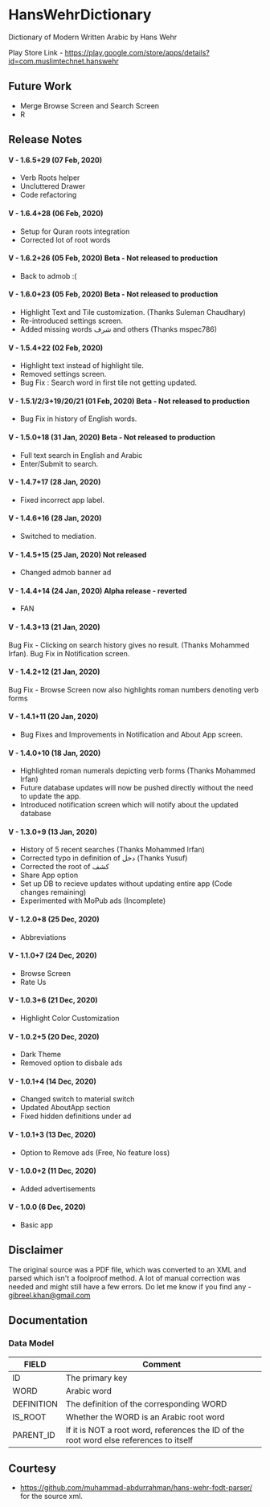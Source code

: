 # HansWehrDictionary

Dictionary of Modern Written Arabic by Hans Wehr

Play Store Link - https://play.google.com/store/apps/details?id=com.muslimtechnet.hanswehr

## Future Work
- Merge Browse Screen and Search Screen
- R

## Release Notes

#### V - 1.6.5+29 (07 Feb, 2020) 
- Verb Roots helper
- Uncluttered Drawer
- Code refactoring

#### V - 1.6.4+28 (06 Feb, 2020) 
- Setup for Quran roots integration
- Corrected lot of root words

#### V - 1.6.2+26 (05 Feb, 2020) Beta - Not released to production
- Back to admob :(

#### V - 1.6.0+23 (05 Feb, 2020) Beta - Not released to production
- Highlight Text and Tile customization. (Thanks Suleman Chaudhary)
- Re-introduced settings screen.
- Added missing words شرف and others (Thanks mspec786)

#### V - 1.5.4+22 (02 Feb, 2020)
- Highlight text instead of highlight tile.
- Removed settings screen.
- Bug Fix : Search word in first tile not getting updated.

#### V - 1.5.1/2/3+19/20/21 (01 Feb, 2020) Beta - Not released to production
- Bug Fix in history of English words.

#### V - 1.5.0+18 (31 Jan, 2020) Beta - Not released to production
- Full text search in English and Arabic
- Enter/Submit to search.

#### V - 1.4.7+17 (28 Jan, 2020)
- Fixed incorrect app label.

#### V - 1.4.6+16 (28 Jan, 2020)
- Switched to mediation.

#### V - 1.4.5+15 (25 Jan, 2020) Not released
- Changed admob banner ad

#### V - 1.4.4+14 (24 Jan, 2020) Alpha release - reverted
- FAN

#### V - 1.4.3+13 (21 Jan, 2020)
Bug Fix - Clicking on search history gives no result. (Thanks Mohammed Irfan).
Bug Fix in Notification screen. 

#### V - 1.4.2+12 (21 Jan, 2020)
Bug Fix - Browse Screen now also highlights roman numbers denoting verb forms

#### V - 1.4.1+11 (20 Jan, 2020)
- Bug Fixes and Improvements in Notification and About App screen.

#### V - 1.4.0+10 (18 Jan, 2020)
- Highlighted roman numerals depicting verb forms (Thanks Mohammed Irfan)
- Future database updates will now be pushed directly without the need to update the app.
- Introduced notification screen which will notify about the updated database

#### V - 1.3.0+9 (13 Jan, 2020)
- History of 5 recent searches (Thanks Mohammed Irfan)
- Corrected typo in definition of دخل (Thanks Yusuf)
- Corrected the root of كشف 
- Share App option
- Set up DB to recieve updates without updating entire app (Code changes remaining)
- Experimented with MoPub ads (Incomplete)

#### V - 1.2.0+8 (25 Dec, 2020)
- Abbreviations

#### V - 1.1.0+7 (24 Dec, 2020)
- Browse Screen
- Rate Us

#### V - 1.0.3+6 (21 Dec, 2020)
- Highlight Color Customization

#### V - 1.0.2+5 (20 Dec, 2020)
- Dark Theme
- Removed option to disbale ads

#### V - 1.0.1+4 (14 Dec, 2020)
- Changed switch to material switch
- Updated AboutApp section
- Fixed hidden definitions under ad

#### V - 1.0.1+3 (13 Dec, 2020)
- Option to Remove ads (Free, No feature loss)

#### V - 1.0.0+2 (11 Dec, 2020)
- Added advertisements

#### V - 1.0.0 (6 Dec, 2020)
- Basic app

## Disclaimer
The original source was a PDF file, which was converted to an XML and parsed which isn't a foolproof method. A lot of manual correction was needed and might still have a few errors. Do let me know if you find any - gibreel.khan@gmail.com

## Documentation

### Data Model
FIELD | Comment
--- | ---
ID | The primary key
WORD | Arabic word
DEFINITION |  The definition of the corresponding WORD
IS_ROOT | Whether the WORD is an Arabic root word
PARENT_ID | If it is NOT a root word, references the ID of the root word else references to itself

## Courtesy
- https://github.com/muhammad-abdurrahman/hans-wehr-fodt-parser/ for the source xml.

